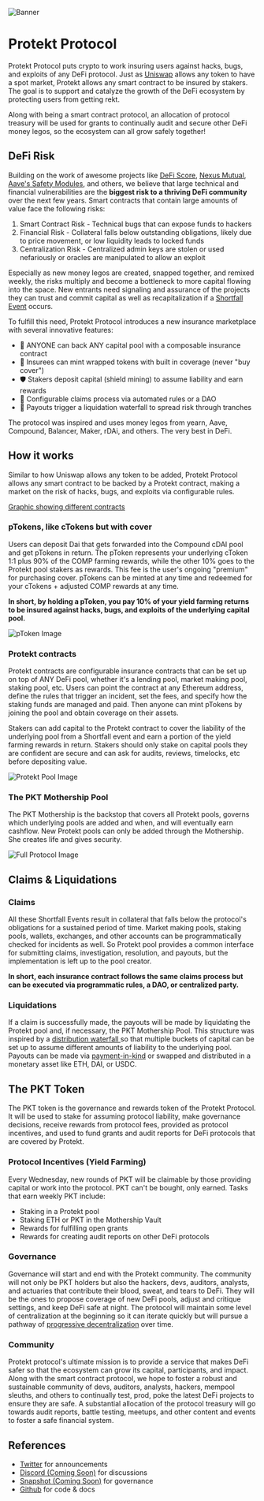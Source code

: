![Banner](/img/banner.jpg)

# Protekt Protocol
Protekt Protocol puts crypto to work insuring users against hacks, bugs, and exploits of any DeFi protocol. Just as [Uniswap](https://uniswap.org/) allows any token to have a spot market, Protekt allows any smart contract to be insured by stakers. The goal is to support and catalyze the growth of the DeFi ecosystem by protecting users from getting rekt.

Along with being a smart contract protocol, an allocation of protocol treasury will be used for grants to continually audit and secure other DeFi money legos, so the ecosystem can all grow safely together!

## DeFi Risk
Building on the work of awesome projects like [DeFi Score](https://defiscore.io/), [Nexus Mutual](https://nexusmutual.io/), [Aave's Safety Modules](https://docs.aave.com/aavenomics/safety-module), and others, we believe that large technical and financial vulnerabilities are the **biggest risk to a thriving DeFi community** over the next few years. Smart contracts that contain large amounts of value face the following risks:
1. Smart Contract Risk - Technical bugs that can expose funds to hackers
2. Financial Risk - Collateral falls below outstanding obligations, likely due to price movement, or low liquidity leads to locked funds
3. Centralization Risk - Centralized admin keys are stolen or used nefariously or oracles are manipulated to allow an exploit

Especially as new money legos are created, snapped together, and remixed weekly, the risks multiply and become a bottleneck to more capital flowing into the space. New entrants need signaling and assurance of the projects they can trust and commit capital as well as recapitalization if a [Shortfall Event](https://docs.aave.com/aavenomics/terminology#shortfall-event-se) occurs.

To fulfill this need, Protekt Protocol introduces a new insurance marketplace with several innovative features:
* 📜 ANYONE can back ANY capital pool with a composable insurance contract
* 💸 Insurees can mint wrapped tokens with built in coverage (never "buy cover")
* 🛡 Stakers deposit capital (shield mining) to assume liability and earn rewards
* 🔀 Configurable claims process via automated rules or a DAO
* 🏦 Payouts trigger a liquidation waterfall to spread risk through tranches

The protocol  was inspired and uses money legos from yearn, Aave, Compound, Balancer, Maker, rDAi, and others. The very best in DeFi.

## How it works
Similar to how Uniswap allows any token to be added, Protekt Protocol allows any smart contract to be backed by a Protekt contract, making a market on the risk of hacks, bugs, and exploits via configurable rules.

[Graphic showing different contracts](/)


### pTokens, like cTokens but with cover
Users can deposit Dai that gets forwarded into the Compound cDAI pool and get pTokens in return. The pToken represents your underlying cToken 1:1 plus 90% of the COMP farming rewards, while the other 10% goes to the Protekt pool stakers as rewards. This fee is the user's ongoing "premium" for purchasing cover. pTokens can be minted at any time and redeemed for your cTokens + adjusted COMP rewards at any time.

**In short, by holding a pToken, you pay 10% of your yield farming returns to be insured against hacks, bugs, and exploits of the underlying capital pool.**

![pToken Image](/img/pTokenDiagram.png)

### Protekt contracts
Protekt contracts are configurable insurance contracts that can be set up on top of ANY DeFi pool, whether it's a lending pool, market making pool, staking pool, etc. Users can point the contract at any Ethereum address, define the rules that trigger an incident, set the fees, and specify how the staking funds are managed and paid. Then anyone can mint pTokens by joining the pool and obtain coverage on their assets.

Stakers can add capital to the Protekt contract to cover the liability of the underlying pool from a Shortfall event and earn a portion of the yield farming rewards in return. Stakers should only stake on capital pools they are confident are secure and can ask for audits, reviews, timelocks, etc before depositing value.

![Protekt Pool Image](/img/ProtektPool.png)

### The PKT Mothership Pool
The PKT Mothership is the backstop that covers all Protekt pools, governs which underlying pools are added and when, and will eventually earn cashflow. New Protekt pools can only be added through the Mothership. She creates life and gives security.

![Full Protocol Image](/img/ProtektProtocolDiagram.png)

## Claims & Liquidations

### Claims
All these Shortfall Events result in collateral that falls below the protocol's obligations for a sustained period of time. Market making pools, staking pools, wallets, exchanges, and other accounts can be programmatically checked for incidents as well. So Protekt pool provides a common interface for submitting claims, investigation, resolution, and payouts, but the implementation is left up to the pool creator.

**In short, each insurance contract follows the same claims process but can be executed via programmatic rules, a DAO, or centralized party.**

### Liquidations
If a claim is successfully made, the payouts will be made by liquidating the Protekt pool and, if necessary, the PKT Mothership Pool. This structure was inspired by a [distribution waterfall ](https://en.wikipedia.org/wiki/Distribution_waterfall) so that multiple buckets of capital can be set up to assume different amounts of liability to the underlying pool. Payouts can be made via [payment-in-kind](https://www.investopedia.com/terms/p/paymentinkind.asp) or swapped and distributed in a monetary asset like ETH, DAI, or USDC.

## The PKT Token
The PKT token is the governance and rewards token of the Protekt Protocol. It will be used to stake for assuming protocol liability, make governance decisions, receive rewards from protocol fees, provided as protocol incentives, and used to fund grants and audit reports for DeFi protocols that are covered by Protekt.

### Protocol Incentives (Yield Farming)
Every Wednesday, new rounds of PKT will be claimable by those providing capital or work into the protocol. PKT can't be bought, only earned. Tasks that earn weekly PKT include:
* Staking in a Protekt pool
* Staking ETH or PKT in the Mothership Vault
* Rewards for fulfilling open grants
* Rewards for creating audit reports on other DeFi protocols

### Governance
Governance will start and end with the Protekt community. The community will not only be PKT holders but also the hackers, devs, auditors, analysts, and actuaries that contribute their blood, sweat, and tears to DeFi. They will be the ones to propose coverage of new DeFi pools, adjust and critique settings, and keep DeFi safe at night. The protocol will maintain some level of centralization at the beginning so it can iterate quickly but will pursue a pathway of [progressive decentralization](https://a16z.com/2020/01/09/progressive-decentralization-crypto-product-management/) over time.

### Community
Protekt protocol's ultimate mission is to provide a service that makes DeFi safer so that the ecosystem can grow its capital, participants, and impact. Along with the smart contract protocol, we hope to foster a robust and sustainable community of devs, auditors, analysts, hackers, mempool sleuths, and others to continually test, prod, poke the latest DeFi projects to ensure they are safe. A substantial allocation of the protocol treasury will go towards audit reports, battle testing, meetups, and other content and events to foster a safe financial system.

## References
* [Twitter](https://twitter.com/protektprotocol) for announcements
* [Discord (Coming Soon)](/) for discussions
* [Snapshot (Coming Soon)](/) for governance
* [Github](https://github.com/corbinpage/protekt-protocol) for code & docs